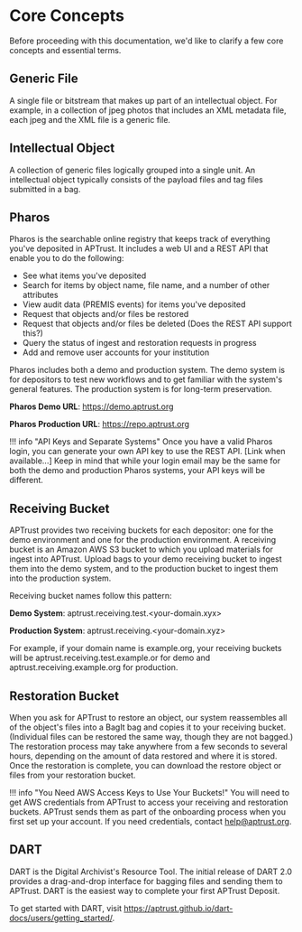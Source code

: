 # Core Concepts

Before proceeding with this documentation, we'd like to clarify a few core concepts and essential terms.

## Generic File

A single file or bitstream that makes up part of an intellectual object. For example, in a collection of jpeg photos that includes an XML metadata file, each jpeg and the XML file is a generic file.

## Intellectual Object

A collection of generic files logically grouped into a single unit. An intellectual object typically consists of the payload files and tag files submitted in a bag.

## Pharos

Pharos is the searchable online registry that keeps track of everything you've deposited in APTrust. It includes a web UI and a REST API that enable you to do the following:

* See what items you've deposited
* Search for items by object name, file name, and a number of other attributes
* View audit data (PREMIS events) for items you've deposited
* Request that objects and/or files be restored
* Request that objects and/or files be deleted (Does the REST API support this?)
* Query the status of ingest and restoration requests in progress
* Add and remove user accounts for your institution

Pharos includes both a demo and production system. The demo system is for depositors to test new workflows and to get familiar with the system's general features. The production system is for long-term preservation.

**Pharos Demo URL**: https://demo.aptrust.org

**Pharos Production URL**: https://repo.aptrust.org


!!! info "API Keys and Separate Systems"
    Once you have a valid Pharos login, you can generate your own API key to use the REST API. [Link when available...] Keep in mind that while your login email may be the same for both the demo and production Pharos systems, your API keys will be different.


## Receiving Bucket

APTrust provides two receiving buckets for each depositor: one for the demo environment and one for the production environment. A receiving bucket is an Amazon AWS S3 bucket to which you upload materials for ingest into APTrust. Upload bags to your demo receiving bucket to ingest them into the demo system, and to the production bucket to ingest them into the production system.

Receiving bucket names follow this pattern:

**Demo System**: aptrust.receiving.test.&lt;your-domain.xyx&gt;

**Production System**: aptrust.receiving.&lt;your-domain.xyz&gt;

For example, if your domain name is example.org, your receiving buckets will be aptrust.receiving.test.example.or for demo and aptrust.receiving.example.org for production.

## Restoration Bucket

When you ask for APTrust to restore an object, our system reassembles all of the object's files into a BagIt bag and copies it to your receiving bucket. (Individual files can be restored the same way, though they are not bagged.) The restoration process may take anywhere from a few seconds to several hours, depending on the amount of data restored and where it is stored. Once the restoration is complete, you can download the restore object or files from your restoration bucket.

!!! info "You Need AWS Access Keys to Use Your Buckets!"
    You will need to get AWS credentials from APTrust to access your receiving and restoration buckets. APTrust sends them as part of the onboarding process when you first set up your account. If you need credentials, contact help@aptrust.org.

## DART

DART is the Digital Archivist's Resource Tool. The initial release of DART 2.0 provides a drag-and-drop interface for bagging files and sending them to APTrust. DART is the easiest way to complete your first APTrust Deposit.

To get started with DART, visit https://aptrust.github.io/dart-docs/users/getting_started/.
